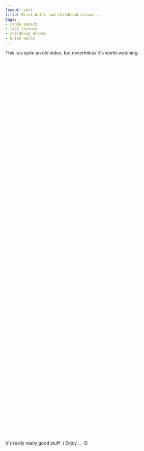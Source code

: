 ```yaml
--- 
layout: post
title: Brick Walls and childhood dreams ...
tags: 
- randy pausch
- last lecture
- childhood dreams
- brick walls
---
```

This is a quite an old video, but neverthless it's worth watching.

<object width="480" height="385"><param name="wmode" value="transparent" /><param name="movie" value="http://www.youtube.com/v/ji5_MqicxSo&hl=en_US&fs=1&rel=0&color1=0xe1600f&color2=0xfebd01"></param><param name="allowFullScreen" value="true"></param><param name="allowscriptaccess" value="always"></param><embed src="http://www.youtube.com/v/ji5_MqicxSo&hl=en_US&fs=1&rel=0&color1=0xe1600f&color2=0xfebd01" type="application/x-shockwave-flash" allowscriptaccess="always" allowfullscreen="true" width="480" height="385" wmode="transparent"></embed></object>

<object width="480" height="385"><param name="wmode" value="transparent" /><param name="movie" value="http://www.youtube.com/v/RcYv5x6gZTA&hl=en_US&fs=1&rel=0&color1=0xe1600f&color2=0xfebd01"></param><param name="allowFullScreen" value="true"></param><param name="allowscriptaccess" value="always"></param><embed src="http://www.youtube.com/v/RcYv5x6gZTA&hl=en_US&fs=1&rel=0&color1=0xe1600f&color2=0xfebd01" type="application/x-shockwave-flash" allowscriptaccess="always" allowfullscreen="true" width="480" height="385" wmode="transparent"></embed></object>

<object width="480" height="385"><param name="wmode" value="transparent" /><param name="movie" value="http://www.youtube.com/v/oTugjssqOT0&hl=en_US&fs=1&rel=0&color1=0xe1600f&color2=0xfebd01"></param><param name="allowFullScreen" value="true"></param><param name="allowscriptaccess" value="always"></param><embed src="http://www.youtube.com/v/oTugjssqOT0&hl=en_US&fs=1&rel=0&color1=0xe1600f&color2=0xfebd01" type="application/x-shockwave-flash" allowscriptaccess="always" allowfullscreen="true" width="480" height="385" wmode="transparent"></embed></object>

It's really really good stuff :) Enjoy ... :D

